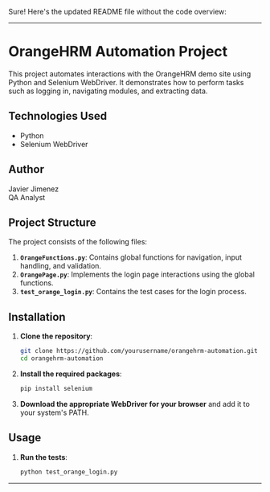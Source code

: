 Sure! Here's the updated README file without the code overview:

---

# OrangeHRM Automation Project

This project automates interactions with the OrangeHRM demo site using Python and Selenium WebDriver. It demonstrates how to perform tasks such as logging in, navigating modules, and extracting data.

## Technologies Used

- Python
- Selenium WebDriver

## Author

Javier Jimenez  
QA Analyst

## Project Structure

The project consists of the following files:

1. **`OrangeFunctions.py`**: Contains global functions for navigation, input handling, and validation.
2. **`OrangePage.py`**: Implements the login page interactions using the global functions.
3. **`test_orange_login.py`**: Contains the test cases for the login process.

## Installation

1. **Clone the repository**:
    ```sh
    git clone https://github.com/yourusername/orangehrm-automation.git
    cd orangehrm-automation
    ```

2. **Install the required packages**:
    ```sh
    pip install selenium
    ```

3. **Download the appropriate WebDriver for your browser** and add it to your system's PATH.

## Usage

1. **Run the tests**:
    ```sh
    python test_orange_login.py
    ```

---
